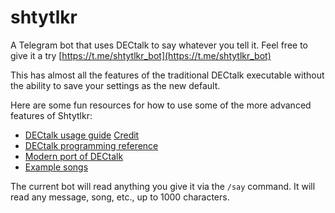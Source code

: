 # shtytlkr
A Telegram bot that uses DECtalk to say whatever you tell it.
Feel free to give it a try [https://t.me/shtytlkr_bot](https://t.me/shtytlkr_bot)

This has almost all the features of the traditional DECtalk executable without the ability to save your settings as the new default.

Here are some fun resources for how to use some of the more advanced features of Shtytlkr:
 - [DECtalk usage guide](/resources/DECtalk-Guide.pdf) [Credit](https://www.digikey.com/htmldatasheets/production/1122220/0/0/1/dectalk-guide.html#pfc)
 - [DECtalk programming reference](https://archive.org/details/dectalk-dct01-programmer-reference-manual-3rd-edition/page/n7/mode/2up)
 - [Modern port of DECtalk](https://github.com/dectalk/dectalk)
 - [Example songs](https://steamcommunity.com/sharedfiles/filedetails/?id=482628855)

The current bot will read anything you give it via the `/say` command. It will read any message, song, etc., up to 1000 characters.